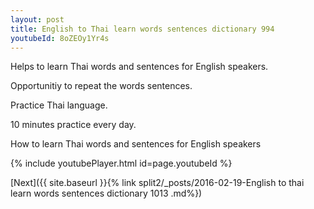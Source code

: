 ```yaml
---
layout: post
title: English to Thai learn words sentences dictionary 994 
youtubeId: 8oZEOy1Yr4s
---
```

 
 
Helps to learn Thai words and sentences for English speakers.

Opportunitiy to repeat the words sentences. 

Practice Thai language. 
 
10 minutes practice every day. 
 
How to learn Thai words and sentences for English speakers 
 
{% include youtubePlayer.html id=page.youtubeId %}
 
 
[Next]({{ site.baseurl }}{% link  split2/_posts/2016-02-19-English to thai learn words sentences dictionary 1013 .md%})
 
